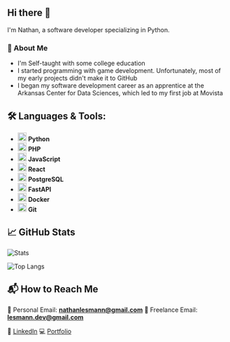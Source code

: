 ## Hi there 👋  
I'm Nathan, a software developer specializing in Python.

### 🌟 About Me
- I'm Self-taught with some college education
- I started programming with game development. Unfortunately, most of my early projects didn't make it to GitHub
- I began my software development career as an apprentice at the Arkansas Center for Data Sciences, which led to my first job at Movista

## 🛠 Languages & Tools:
- <img src="https://cdn.jsdelivr.net/gh/devicons/devicon/icons/python/python-original.svg" width="20" height="20"/> **Python**
- <img src="https://cdn.jsdelivr.net/gh/devicons/devicon/icons/php/php-original.svg" width="20" height="20"/> **PHP**
- <img src="https://cdn.jsdelivr.net/gh/devicons/devicon/icons/javascript/javascript-original.svg" width="20" height="20"/> **JavaScript**
- <img src="https://cdn.jsdelivr.net/gh/devicons/devicon/icons/react/react-original.svg" width="20" height="20"/> **React**
- <img src="https://cdn.jsdelivr.net/gh/devicons/devicon/icons/postgresql/postgresql-original.svg" width="20" height="20"/> **PostgreSQL**
- <img src="https://cdn.jsdelivr.net/gh/devicons/devicon/icons/fastapi/fastapi-original.svg" width="20" height="20"/> **FastAPI**
- <img src="https://cdn.jsdelivr.net/gh/devicons/devicon/icons/docker/docker-original.svg" width="20" height="20"/> **Docker**
- <img src="https://cdn.jsdelivr.net/gh/devicons/devicon/icons/git/git-original.svg" width="20" height="20"/> **Git**

## 📈 GitHub Stats
![Stats](https://github-readme-stats.vercel.app/api?username=EitherRock&show_icons=true&theme=radical)

![Top Langs](https://github-readme-stats.vercel.app/api/top-langs/?username=EitherRock&layout=compact&theme=radical)


## 📬 How to Reach Me
📧 Personal Email: **nathanlesmann@gmail.com**
📧 Freelance Email: **lesmann.dev@gmail.com**

🔗 [LinkedIn](https://www.linkedin.com/in/nathan-lesmann-624003175/)
💻 [Portfolio](https://your-website.com)  
